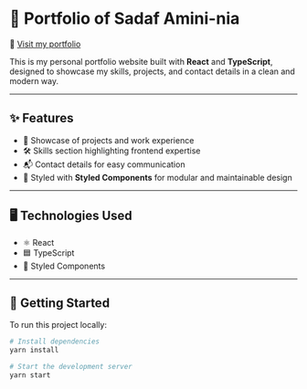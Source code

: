 # 🌟 Portfolio of Sadaf Amini-nia

🔗 [Visit my portfolio](https://sadafamininia-portfolio.vercel.app/)  

This is my personal portfolio website built with **React** and **TypeScript**, designed to showcase my skills, projects, and contact details in a clean and modern way.  

---

## ✨ Features  
- 📂 Showcase of projects and work experience  
- 🛠️ Skills section highlighting frontend expertise  
- 📬 Contact details for easy communication  
- 🎨 Styled with **Styled Components** for modular and maintainable design  

---

## 🖥️ Technologies Used  
- ⚛️ React  
- 🟦 TypeScript  
- 💅 Styled Components  

---

## 🚀 Getting Started  

To run this project locally:  

```bash
# Install dependencies
yarn install

# Start the development server
yarn start
